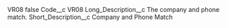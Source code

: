 <?xml version="1.0" encoding="UTF-8"?>
<CustomMetadata xmlns="http://soap.sforce.com/2006/04/metadata" xmlns:xsi="http://www.w3.org/2001/XMLSchema-instance" xmlns:xsd="http://www.w3.org/2001/XMLSchema">
    <label>VR08</label>
    <protected>false</protected>
    <values>
        <field>Code__c</field>
        <value xsi:type="xsd:string">VR08</value>
    </values>
    <values>
        <field>Long_Description__c</field>
        <value xsi:type="xsd:string">The company and phone match.</value>
    </values>
    <values>
        <field>Short_Description__c</field>
        <value xsi:type="xsd:string">Company and Phone Match</value>
    </values>
</CustomMetadata>
